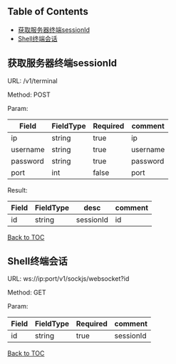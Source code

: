 
## Table of Contents
* [获取服务器终端sessionId](#获取服务器终端sessionId)
* [Shell终端会话](#Shell终端会话)

## 获取服务器终端sessionId
URL: /v1/terminal

Method: POST

Param: 

| Field    | FieldType | Required | comment  |
| -------- | --------- | -------- | -------- |
| ip       | string    | true     | ip       |
| username | string    | true     | username |
| password | string    | true     | password |
| port     | int       | false    | port     |

Result:

| Field | FieldType | desc      | comment |
| ----- | --------- | --------- | ------- |
| id    | string    | sessionId | id      |

[Back to TOC](#table-of-contents)

## Shell终端会话

URL: ws://ip:port/v1/sockjs/websocket?id

Method: GET

Param: 

| Field    | FieldType | Required | comment   |
| -------- | --------- | -------- | --------- |
| id       | string    | true     | sessionId |


[Back to TOC](#table-of-contents)